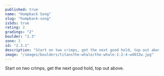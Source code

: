 ```yaml
---
published: true
name: "Humpback Song"
slug: "humpback-song"
isSds: true
rating: 2
gradings: "2"
boulder: "2.3"
zone: 2
id: "2.3.1"
description: "Start on two crimps, get the next good hold, top out above."
image: "/images/boulders/titansthe-whale/the-whale-1-2-4-w4032w.jpg"
---
```


Start on two crimps, get the next good hold, top out above.
